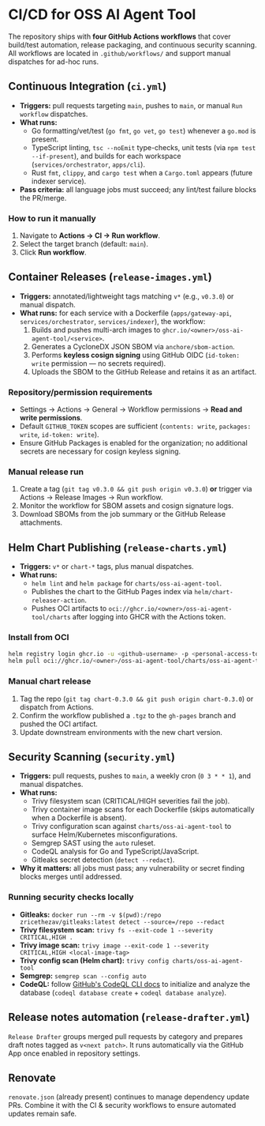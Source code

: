 # CI/CD for OSS AI Agent Tool

The repository ships with **four GitHub Actions workflows** that cover build/test automation, release packaging, and continuous security scanning. All workflows are located in `.github/workflows/` and support manual dispatches for ad-hoc runs.

## Continuous Integration (`ci.yml`)
- **Triggers:** pull requests targeting `main`, pushes to `main`, or manual `Run workflow` dispatches.
- **What runs:**
  - Go formatting/vet/test (`go fmt`, `go vet`, `go test`) whenever a `go.mod` is present.
  - TypeScript linting, `tsc --noEmit` type-checks, unit tests (via `npm test --if-present`), and builds for each workspace (`services/orchestrator`, `apps/cli`).
  - Rust `fmt`, `clippy`, and `cargo test` when a `Cargo.toml` appears (future indexer service).
- **Pass criteria:** all language jobs must succeed; any lint/test failure blocks the PR/merge.

### How to run it manually
1. Navigate to **Actions → CI → Run workflow**.
2. Select the target branch (default: `main`).
3. Click **Run workflow**.

## Container Releases (`release-images.yml`)
- **Triggers:** annotated/lightweight tags matching `v*` (e.g., `v0.3.0`) or manual dispatch.
- **What runs:** for each service with a Dockerfile (`apps/gateway-api`, `services/orchestrator`, `services/indexer`), the workflow:
  1. Builds and pushes multi-arch images to `ghcr.io/<owner>/oss-ai-agent-tool/<service>`.
  2. Generates a CycloneDX JSON SBOM via `anchore/sbom-action`.
  3. Performs **keyless cosign signing** using GitHub OIDC (`id-token: write` permission — no secrets required).
  4. Uploads the SBOM to the GitHub Release and retains it as an artifact.

### Repository/permission requirements
- Settings → Actions → General → Workflow permissions → **Read and write permissions**.
- Default `GITHUB_TOKEN` scopes are sufficient (`contents: write`, `packages: write`, `id-token: write`).
- Ensure GitHub Packages is enabled for the organization; no additional secrets are necessary for cosign keyless signing.

### Manual release run
1. Create a tag (`git tag v0.3.0 && git push origin v0.3.0`) **or** trigger via Actions → Release Images → Run workflow.
2. Monitor the workflow for SBOM assets and cosign signature logs.
3. Download SBOMs from the job summary or the GitHub Release attachments.

## Helm Chart Publishing (`release-charts.yml`)
- **Triggers:** `v*` or `chart-*` tags, plus manual dispatches.
- **What runs:**
  - `helm lint` and `helm package` for `charts/oss-ai-agent-tool`.
  - Publishes the chart to the GitHub Pages index via `helm/chart-releaser-action`.
  - Pushes OCI artifacts to `oci://ghcr.io/<owner>/oss-ai-agent-tool/charts` after logging into GHCR with the Actions token.

### Install from OCI
```bash
helm registry login ghcr.io -u <github-username> -p <personal-access-token>
helm pull oci://ghcr.io/<owner>/oss-ai-agent-tool/charts/oss-ai-agent-tool --version <x.y.z>
```

### Manual chart release
1. Tag the repo (`git tag chart-0.3.0 && git push origin chart-0.3.0`) or dispatch from Actions.
2. Confirm the workflow published a `.tgz` to the `gh-pages` branch and pushed the OCI artifact.
3. Update downstream environments with the new chart version.

## Security Scanning (`security.yml`)
- **Triggers:** pull requests, pushes to `main`, a weekly cron (`0 3 * * 1`), and manual dispatches.
- **What runs:**
  - Trivy filesystem scan (CRITICAL/HIGH severities fail the job).
  - Trivy container image scans for each Dockerfile (skips automatically when a Dockerfile is absent).
  - Trivy configuration scan against `charts/oss-ai-agent-tool` to surface Helm/Kubernetes misconfigurations.
  - Semgrep SAST using the `auto` ruleset.
  - CodeQL analysis for Go and TypeScript/JavaScript.
  - Gitleaks secret detection (`detect --redact`).
- **Why it matters:** all jobs must pass; any vulnerability or secret finding blocks merges until addressed.

### Running security checks locally
- **Gitleaks:** `docker run --rm -v $(pwd):/repo zricethezav/gitleaks:latest detect --source=/repo --redact`
- **Trivy filesystem scan:** `trivy fs --exit-code 1 --severity CRITICAL,HIGH .`
- **Trivy image scan:** `trivy image --exit-code 1 --severity CRITICAL,HIGH <local-image-tag>`
- **Trivy config scan (Helm chart):** `trivy config charts/oss-ai-agent-tool`
- **Semgrep:** `semgrep scan --config auto`
- **CodeQL:** follow [GitHub's CodeQL CLI docs](https://codeql.github.com/docs/codeql-cli/using-the-codeql-cli/) to initialize and analyze the database (`codeql database create` + `codeql database analyze`).

## Release notes automation (`release-drafter.yml`)
`Release Drafter` groups merged pull requests by category and prepares draft notes tagged as `v<next patch>`. It runs automatically via the GitHub App once enabled in repository settings.

## Renovate
`renovate.json` (already present) continues to manage dependency update PRs. Combine it with the CI & security workflows to ensure automated updates remain safe.
